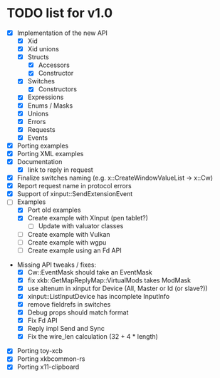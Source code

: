 # TODO list for v1.0

 - [x] Implementation of the new API
    - [x] Xid
    - [x] Xid unions
    - [x] Structs
        - [x] Accessors
        - [x] Constructor
    - [x] Switches
        - [x] Constructors
    - [x] Expressions
    - [x] Enums / Masks
    - [x] Unions
    - [x] Errors
    - [x] Requests
    - [x] Events
 - [x] Porting examples
 - [x] Porting XML examples
 - [x] Documentation
    - [x] link to reply in request
 - [x] Finalize switches naming (e.g. x::CreateWindowValueList -> x::Cw)
 - [x] Report request name in protocol errors
 - [x] Support of xinput::SendExtensionEvent
 - [ ] Examples
    - [x] Port old examples
    - [x] Create example with XInput (pen tablet?)
        - [ ] Update with valuator classes
    - [ ] Create example with Vulkan
    - [ ] Create example with wgpu
    - [ ] Create example using an Fd API
 - Missing API tweaks / fixes:
    - [x] Cw::EventMask should take an EventMask
    - [x] fix xkb::GetMapReplyMap::VirtualMods takes ModMask
    - [x] use altenum in xinput for Device (All, Master or Id (or slave?))
    - [x] xinput::ListInputDevice has incomplete InputInfo
    - [x] remove fieldrefs in switches
    - [x] Debug props should match format
    - [x] Fix Fd API
    - [x] Reply impl Send and Sync
    - [x] Fix the wire_len calculation (32 + 4 * length)
 - [x] Porting toy-xcb
 - [x] Porting xkbcommon-rs
 - [x] Porting x11-clipboard
